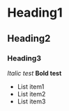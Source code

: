 # Heading1
## Heading2
### Heading3

*Italic test*
**Bold test**

- List item1
- List item2
- List item3
